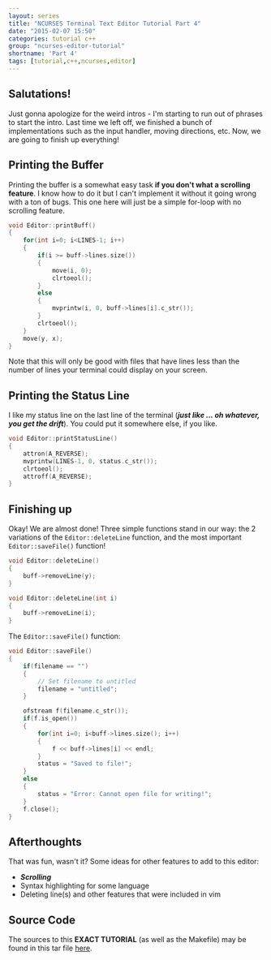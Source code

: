 ```yaml
---
layout: series
title: "NCURSES Terminal Text Editor Tutorial Part 4"
date: "2015-02-07 15:50"
categories: tutorial c++
group: "ncurses-editor-tutorial"
shortname: 'Part 4'
tags: [tutorial,c++,ncurses,editor]
---
```



Salutations!
------------

Just gonna apologize for the weird intros - I'm starting to run out of phrases to start the intro. Last time we left off, we
finished a bunch of implementations such as the input handler, moving directions, etc. Now, we are going to finish up everything!


Printing the Buffer
-------------------

Printing the buffer is a somewhat easy task **if you don't what a scrolling feature**. I know how to do it but I can't implement
it without it going wrong with a ton of bugs. This one here will just be a simple for-loop with no scrolling feature.

``` cpp
void Editor::printBuff()
{
    for(int i=0; i<LINES-1; i++)
    {
        if(i >= buff->lines.size())
        {
            move(i, 0);
            clrtoeol();
        }
        else
        {
            mvprintw(i, 0, buff->lines[i].c_str());
        }
        clrtoeol();
    }
    move(y, x);
}
```

Note that this will only be good with files that have lines less than the number of lines your terminal could display on your
screen.


Printing the Status Line
------------------------

I like my status line on the last line of the terminal (***just like ... oh whatever, you get the drift***). You could put it
somewhere else, if you like.

``` cpp
void Editor::printStatusLine()
{
    attron(A_REVERSE);
    mvprintw(LINES-1, 0, status.c_str());
    clrtoeol();
    attroff(A_REVERSE);
}
```


Finishing up
------------

Okay! We are almost done! Three simple functions stand in our way: the 2 variations of the `Editor::deleteLine` function, and the
most important `Editor::saveFile()` function!

``` cpp
void Editor::deleteLine()
{
    buff->removeLine(y);
}

void Editor::deleteLine(int i)
{
    buff->removeLine(i);
}
```

The `Editor::saveFile()` function:

``` cpp
void Editor::saveFile()
{
    if(filename == "")
    {
        // Set filename to untitled
        filename = "untitled";
    }

    ofstream f(filename.c_str());
    if(f.is_open())
    {
        for(int i=0; i<buff->lines.size(); i++)
        {
            f << buff->lines[i] << endl;
        }
        status = "Saved to file!";
    }
    else
    {
        status = "Error: Cannot open file for writing!";
    }
    f.close();
}
```


Afterthoughts
-------------

That was fun, wasn't it? Some ideas for other features to add to this editor:

- ***Scrolling***
- Syntax highlighting for some language
- Deleting line(s) and other features that were included in vim


Source Code
-----------

The sources to this **EXACT TUTORIAL** (as well as the Makefile) may be found in this tar file [here][1].


[1]: /res/tutorials/ncurses-ced-tut.tar.gz

